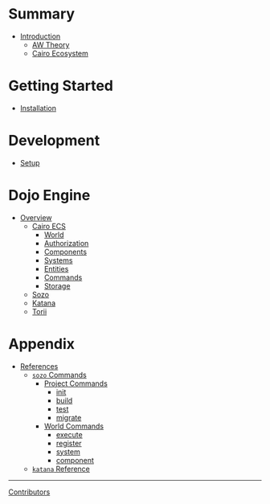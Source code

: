 # Summary

-   [Introduction](./README.md)
    -   [AW Theory](./theory/autonomous-worlds.md)
    -   [Cairo Ecosystem](./theory/cairo.md)

# Getting Started

-   [Installation](./getting-started/installation.md)

# Development

-   [Setup](./development/setup.md)

# Dojo Engine

-   [Overview](./framework.md)
    -   [Cairo ECS](./framework/cairo/overview.md)
        -   [World](./framework/cairo/world.md)
        -   [Authorization](./framework/cairo/authorization.md)
        -   [Components](./framework/cairo/components.md)
        -   [Systems](./framework/cairo/systems.md)
        -   [Entities](./framework/cairo/entities.md)
        -   [Commands](./framework/cairo/commands.md)
        -   [Storage](./framework/cairo/storage.md)
    -   [Sozo](./framework/sozo/overview.md)
    -   [Katana](./framework/katana/overview.md)
    -   [Torii](./framework/torii/overview.md)

# Appendix

-   [References](./reference/README.md)
    -   [`sozo` Commands](./reference/sozo/README.md)
        -   [Project Commands](./reference/sozo/project-commands.md)
            -   [init]()
            -   [build]()
            -   [test]()
            -   [migrate]()
        -   [World Commands](./reference/sozo/world-commands.md)
            -   [execute]()
            -   [register]()
            -   [system]()
            -   [component]()
    -   [`katana` Reference](./reference/katana/README.md)

---

[Contributors](misc/contributors.md)

<!-- # Building with Dojo
- [World](./world/world-planning.md)
  - [Component Creation](./world/component-creation.md)
  - [System Creation](./world/system-creation.md)
  - [Building](./world/building.md)
  - [Deploying](./world/deploying.md) -->
